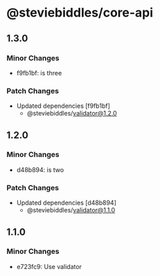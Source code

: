 # @steviebiddles/core-api

## 1.3.0

### Minor Changes

- f9fb1bf: is three

### Patch Changes

- Updated dependencies [f9fb1bf]
  - @steviebiddles/validator@1.2.0

## 1.2.0

### Minor Changes

- d48b894: is two

### Patch Changes

- Updated dependencies [d48b894]
  - @steviebiddles/validator@1.1.0

## 1.1.0

### Minor Changes

- e723fc9: Use validator
